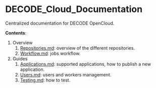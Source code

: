 # DECODE_Cloud_Documentation
Centralized documentation for DECODE OpenCloud.

**Contents**:
1. Overview
   1. [Repositories.md](./1_overview/1_1_Repositories.md): overview of the different repositories.
   2. [Workflow.md](./1_overview/1_2_Workflow.md): jobs workflow.
2. Guides
   1. [Applications.md](./2_guides/2_1_Applications.md): supported applications, how to publish a new application.
   2. [Users.md](./2_guides/2_2_Users.md): users and workers management.
   3. [Testing.md](./2_guides/2_2_Testing.md): how to test.
